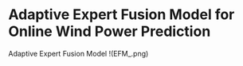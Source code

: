 # Adaptive Expert Fusion Model for Online Wind Power Prediction
Adaptive Expert Fusion Model
!(EFM_.png)
